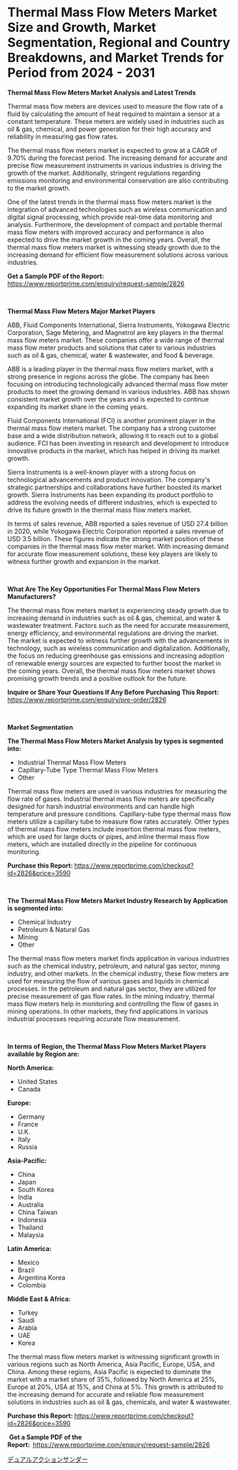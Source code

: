 <p><h1>Thermal Mass Flow Meters Market Size and Growth, Market Segmentation, Regional and Country Breakdowns, and Market Trends for Period from 2024 -  2031</h1></p><p><strong>Thermal Mass Flow Meters Market Analysis and Latest Trends</strong></p>
<p><p>Thermal mass flow meters are devices used to measure the flow rate of a fluid by calculating the amount of heat required to maintain a sensor at a constant temperature. These meters are widely used in industries such as oil & gas, chemical, and power generation for their high accuracy and reliability in measuring gas flow rates.</p><p>The thermal mass flow meters market is expected to grow at a CAGR of 9.70% during the forecast period. The increasing demand for accurate and precise flow measurement instruments in various industries is driving the growth of the market. Additionally, stringent regulations regarding emissions monitoring and environmental conservation are also contributing to the market growth.</p><p>One of the latest trends in the thermal mass flow meters market is the integration of advanced technologies such as wireless communication and digital signal processing, which provide real-time data monitoring and analysis. Furthermore, the development of compact and portable thermal mass flow meters with improved accuracy and performance is also expected to drive the market growth in the coming years. Overall, the thermal mass flow meters market is witnessing steady growth due to the increasing demand for efficient flow measurement solutions across various industries.</p></p>
<p><strong>Get a Sample PDF of the Report:&nbsp;</strong> <a href="https://www.reportprime.com/enquiry/request-sample/2826">https://www.reportprime.com/enquiry/request-sample/2826</a></p>
<p>&nbsp;</p>
<p><strong>Thermal Mass Flow Meters Major Market Players</strong></p>
<p><p>ABB, Fluid Components International, Sierra Instruments, Yokogawa Electric Corporation, Sage Metering, and Magnetrol are key players in the thermal mass flow meters market. These companies offer a wide range of thermal mass flow meter products and solutions that cater to various industries such as oil & gas, chemical, water & wastewater, and food & beverage.</p><p>ABB is a leading player in the thermal mass flow meters market, with a strong presence in regions across the globe. The company has been focusing on introducing technologically advanced thermal mass flow meter products to meet the growing demand in various industries. ABB has shown consistent market growth over the years and is expected to continue expanding its market share in the coming years.</p><p>Fluid Components International (FCI) is another prominent player in the thermal mass flow meters market. The company has a strong customer base and a wide distribution network, allowing it to reach out to a global audience. FCI has been investing in research and development to introduce innovative products in the market, which has helped in driving its market growth.</p><p>Sierra Instruments is a well-known player with a strong focus on technological advancements and product innovation. The company's strategic partnerships and collaborations have further boosted its market growth. Sierra Instruments has been expanding its product portfolio to address the evolving needs of different industries, which is expected to drive its future growth in the thermal mass flow meters market.</p><p>In terms of sales revenue, ABB reported a sales revenue of USD 27.4 billion in 2020, while Yokogawa Electric Corporation reported a sales revenue of USD 3.5 billion. These figures indicate the strong market position of these companies in the thermal mass flow meter market. With increasing demand for accurate flow measurement solutions, these key players are likely to witness further growth and expansion in the market.</p></p>
<p>&nbsp;</p>
<p><strong>What Are The Key Opportunities For Thermal Mass Flow Meters Manufacturers?</strong></p>
<p><p>The thermal mass flow meters market is experiencing steady growth due to increasing demand in industries such as oil & gas, chemical, and water & wastewater treatment. Factors such as the need for accurate measurement, energy efficiency, and environmental regulations are driving the market. The market is expected to witness further growth with the advancements in technology, such as wireless communication and digitalization. Additionally, the focus on reducing greenhouse gas emissions and increasing adoption of renewable energy sources are expected to further boost the market in the coming years. Overall, the thermal mass flow meters market shows promising growth trends and a positive outlook for the future.</p></p>
<p><strong>Inquire or Share Your Questions If Any Before Purchasing This Report:</strong> <a href="https://www.reportprime.com/enquiry/pre-order/2826">https://www.reportprime.com/enquiry/pre-order/2826</a></p>
<p>&nbsp;</p>
<p><strong>Market Segmentation</strong></p>
<p><strong>The Thermal Mass Flow Meters Market Analysis by types is segmented into:</strong></p>
<p><ul><li>Industrial Thermal Mass Flow Meters</li><li>Capillary-Tube Type Thermal Mass Flow Meters</li><li>Other</li></ul></p>
<p><p>Thermal mass flow meters are used in various industries for measuring the flow rate of gases. Industrial thermal mass flow meters are specifically designed for harsh industrial environments and can handle high temperature and pressure conditions. Capillary-tube type thermal mass flow meters utilize a capillary tube to measure flow rates accurately. Other types of thermal mass flow meters include insertion thermal mass flow meters, which are used for large ducts or pipes, and inline thermal mass flow meters, which are installed directly in the pipeline for continuous monitoring.</p></p>
<p><strong>Purchase this Report:&nbsp;</strong><a href="https://www.reportprime.com/checkout?id=2826&price=3590">https://www.reportprime.com/checkout?id=2826&price=3590</a></p>
<p>&nbsp;</p>
<p><strong>The Thermal Mass Flow Meters Market Industry Research by Application is segmented into:</strong></p>
<p><ul><li>Chemical Industry</li><li>Petroleum & Natural Gas</li><li>Mining</li><li>Other</li></ul></p>
<p><p>The thermal mass flow meters market finds application in various industries such as the chemical industry, petroleum, and natural gas sector, mining industry, and other markets. In the chemical industry, these flow meters are used for measuring the flow of various gases and liquids in chemical processes. In the petroleum and natural gas sector, they are utilized for precise measurement of gas flow rates. In the mining industry, thermal mass flow meters help in monitoring and controlling the flow of gases in mining operations. In other markets, they find applications in various industrial processes requiring accurate flow measurement.</p></p>
<p>&nbsp;</p>
<p><strong>In terms of Region, the Thermal Mass Flow Meters Market Players available by Region are:</strong></p>
<p>
    <p> <strong> North America: </strong>
        <ul>
            <li>United States</li>
            <li>Canada</li>
        </ul>
        </p> 
    <p> <strong> Europe: </strong>
        <ul>
            <li>Germany</li>
            <li>France</li>
            <li>U.K.</li>
            <li>Italy</li>
            <li>Russia</li>
        </ul>
        </p> 
    <p> <strong> Asia-Pacific: </strong>
        <ul>
            <li>China</li>
            <li>Japan</li>
            <li>South Korea</li>
            <li>India</li>
            <li>Australia</li>
            <li>China Taiwan</li>
            <li>Indonesia</li>
            <li>Thailand</li>
            <li>Malaysia</li>
        </ul>
        </p> 
    <p> <strong> Latin America: </strong>
        <ul>
            <li>Mexico</li>
            <li>Brazil</li>
            <li>Argentina Korea</li>
            <li>Colombia</li>
        </ul>
        </p> 
    <p> <strong> Middle East & Africa: </strong>
        <ul>
            <li>Turkey</li>
            <li>Saudi</li>
            <li>Arabia</li>
            <li>UAE</li>
            <li>Korea</li>
        </ul>
    </p>
    </p>
<p><p>The thermal mass flow meters market is witnessing significant growth in various regions such as North America, Asia Pacific, Europe, USA, and China. Among these regions, Asia Pacific is expected to dominate the market with a market share of 35%, followed by North America at 25%, Europe at 20%, USA at 15%, and China at 5%. This growth is attributed to the increasing demand for accurate and reliable flow measurement solutions in industries such as oil & gas, chemicals, and water & wastewater.</p></p>
<p><strong>Purchase this Report: </strong><a href="https://www.reportprime.com/checkout?id=2826&price=3590">https://www.reportprime.com/checkout?id=2826&price=3590</a></p>
<p>&nbsp;<strong>Get a Sample PDF of the Report:&nbsp;&nbsp;</strong><a href="https://www.reportprime.com/enquiry/request-sample/2826">https://www.reportprime.com/enquiry/request-sample/2826</a></p>
<p><strong></strong></p>
<p><p><a href="https://github.com/EstaSprer20231/Market-Research-Report-List-1/blob/main/206600912445.md">デュアルアクションサンダー</a></p></p>